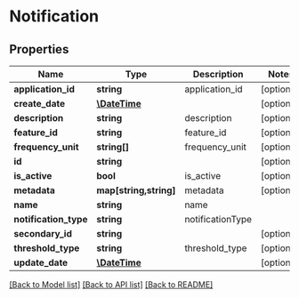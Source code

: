 # Notification

## Properties
Name | Type | Description | Notes
------------ | ------------- | ------------- | -------------
**application_id** | **string** | application_id | [optional] 
**create_date** | [**\DateTime**](\DateTime.md) |  | [optional] 
**description** | **string** | description | [optional] 
**feature_id** | **string** | feature_id | [optional] 
**frequency_unit** | **string[]** | frequency_unit | [optional] 
**id** | **string** |  | [optional] 
**is_active** | **bool** | is_active | [optional] 
**metadata** | **map[string,string]** | metadata | [optional] 
**name** | **string** | name | 
**notification_type** | **string** | notificationType | 
**secondary_id** | **string** |  | [optional] 
**threshold_type** | **string** | threshold_type | [optional] 
**update_date** | [**\DateTime**](\DateTime.md) |  | [optional] 

[[Back to Model list]](../README.md#documentation-for-models) [[Back to API list]](../README.md#documentation-for-api-endpoints) [[Back to README]](../README.md)


